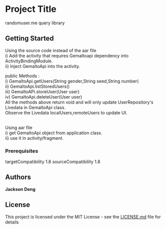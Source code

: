 # Project Title
randomuser.me query library

## Getting Started

Using the source code instead of the aar file <br />
i) Add the activity that requires Gemaltoapi dependency into ActivityBindingModule.<br />
ii) Inject GemaltoApi into the activity.<br />

public Methods : <br />
i)   GemaltoApi.getUsers(String gender,String seed,String number) <br />
ii)  GemaltoApi.listStoredUsers() <br />
iii) GemaltoAPi.storeUser(User user) <br />
iv)  GemaltoApi.deleteUser(User user)  <br />
All the methods above return void and will only update UserRepository's Livedata in GemaltoApi class. <br />
Observe the Livedata localUsers,remoteUsers to update UI.  <br />


<br />
Using aar file <br />
i) get GemaltoApi object from application class.<br />
ii) use it in activity/fragment.<br />

### Prerequisites

  targetCompatibility 1.8
  sourceCompatibility 1.8

## Authors

**Jackson Deng**

## License

This project is licensed under the MIT License - see the [LICENSE.md](LICENSE.md) file for details

